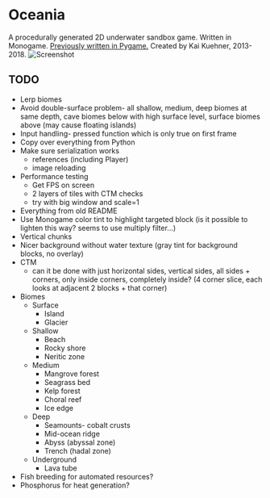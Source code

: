 Oceania
==
A procedurally generated 2D underwater sandbox game.
Written in Monogame. [Previously written in Pygame.](https://github.com/kaikue/Oceania)
Created by Kai Kuehner, 2013-2018.
![Screenshot](http://i.imgur.com/wUVoCkr.png)

TODO
--
- Lerp biomes
- Avoid double-surface problem- all shallow, medium, deep biomes at same depth, cave biomes below with high surface level, surface biomes above (may cause floating islands)
- Input handling- pressed function which is only true on first frame
- Copy over everything from Python
- Make sure serialization works
	- references (including Player)
	- image reloading
- Performance testing
	- Get FPS on screen
	- 2 layers of tiles with CTM checks
	- try with big window and scale=1
- Everything from old README
- Use Monogame color tint to highlight targeted block (is it possible to lighten this way? seems to use multiply filter...)
- Vertical chunks
- Nicer background without water texture (gray tint for background blocks, no overlay)
- CTM
	- can it be done with just horizontal sides, vertical sides, all sides + corners, only inside corners, completely inside? (4 corner slice, each looks at adjacent 2 blocks + that corner)
- Biomes
	- Surface
		- Island
		- Glacier
	- Shallow
		- Beach
		- Rocky shore
		- Neritic zone
	- Medium
		- Mangrove forest
		- Seagrass bed
		- Kelp forest
		- Choral reef
		- Ice edge
	- Deep
		- Seamounts- cobalt crusts
		- Mid-ocean ridge
		- Abyss (abyssal zone)
		- Trench (hadal zone)
	- Underground
		- Lava tube
- Fish breeding for automated resources?
- Phosphorus for heat generation?